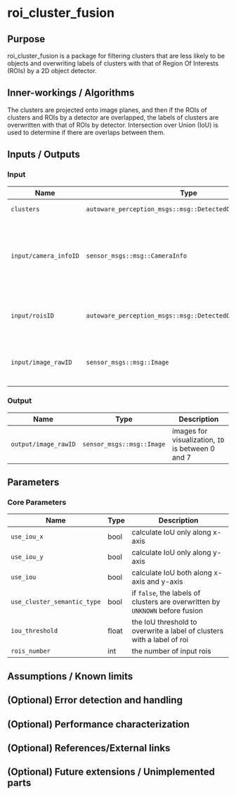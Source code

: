 # roi_cluster_fusion

## Purpose

roi_cluster_fusion is a package for filtering clusters that are less likely to be objects and overwriting labels of clusters with that of Region Of Interests (ROIs) by a 2D object detector.

## Inner-workings / Algorithms

The clusters are projected onto image planes, and then if the ROIs of clusters and ROIs by a detector are overlapped, the labels of clusters are overwritten with that of ROIs by detector. Intersection over Union (IoU) is used to determine if there are overlaps between them.

## Inputs / Outputs

### Input

| Name                  | Type                                                        | Description                                                                        |
| --------------------- | ----------------------------------------------------------- | ---------------------------------------------------------------------------------- |
| `clusters`            | `autoware_perception_msgs::msg::DetectedObjectsWithFeature` | clustered pointcloud                                                               |
| `input/camera_infoID` | `sensor_msgs::msg::CameraInfo`                              | camera information to project 3d points onto image planes, `ID` is between 0 and 7 |
| `input/roisID`        | `autoware_perception_msgs::msg::DetectedObjectsWithFeature` | ROIs from each image, `ID` is between 0 and 7                                      |
| `input/image_rawID`   | `sensor_msgs::msg::Image`                                   | images for visualization, `ID` is between 0 and 7                                  |

### Output

| Name                 | Type                      | Description                                       |
| -------------------- | ------------------------- | ------------------------------------------------- |
| `output/image_rawID` | `sensor_msgs::msg::Image` | images for visualization, `ID` is between 0 and 7 |

## Parameters

### Core Parameters

| Name                        | Type  | Description                                                                   |
| --------------------------- | ----- | ----------------------------------------------------------------------------- |
| `use_iou_x`                 | bool  | calculate IoU only along x-axis                                               |
| `use_iou_y`                 | bool  | calculate IoU only along y-axis                                               |
| `use_iou`                   | bool  | calculate IoU both along x-axis and y-axis                                    |
| `use_cluster_semantic_type` | bool  | if `false`, the labels of clusters are overwritten by `UNKNOWN` before fusion |
| `iou_threshold`             | float | the IoU threshold to overwrite a label of clusters with a label of roi        |
| `rois_number`               | int   | the number of input rois                                                      |

## Assumptions / Known limits

<!-- Write assumptions and limitations of your implementation.

Example:
  This algorithm assumes obstacles are not moving, so if they rapidly move after the vehicle started to avoid them, it might collide with them.
  Also, this algorithm doesn't care about blind spots. In general, since too close obstacles aren't visible due to the sensing performance limit, please take enough margin to obstacles.
-->

## (Optional) Error detection and handling

<!-- Write how to detect errors and how to recover from them.

Example:
  This package can handle up to 20 obstacles. If more obstacles found, this node will give up and raise diagnostic errors.
-->

## (Optional) Performance characterization

<!-- Write performance information like complexity. If it wouldn't be the bottleneck, not necessary.

Example:
  ### Complexity

  This algorithm is O(N).

  ### Processing time

  ...
-->

## (Optional) References/External links

<!-- Write links you referred to when you implemented.

Example:
  [1] {link_to_a_thesis}
  [2] {link_to_an_issue}
-->

## (Optional) Future extensions / Unimplemented parts

<!-- Write future extensions of this package.

Example:
  Currently, this package can't handle the chattering obstacles well. We plan to add some probabilistic filters in the perception layer to improve it.
  Also, there are some parameters that should be global(e.g. vehicle size, max steering, etc.). These will be refactored and defined as global parameters so that we can share the same parameters between different nodes.
-->

